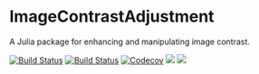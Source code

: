 # ImageContrastAdjustment
A Julia package for enhancing and manipulating image contrast.  

[![Build Status](https://travis-ci.com/zygmuntszpak/ImageContrastAdjustment.jl.svg?branch=master)](https://travis-ci.com/zygmuntszpak/ImageContrastAdjustment.jl)
[![Build Status](https://ci.appveyor.com/api/projects/status/github/zygmuntszpak/ImageContrastAdjustment.jl?svg=true)](https://ci.appveyor.com/project/zygmuntszpak/ImageContrastAdjustment-jl)
[![Codecov](https://codecov.io/gh/zygmuntszpak/ImageContrastAdjustment.jl/branch/master/graph/badge.svg)](https://codecov.io/gh/zygmuntszpak/ImageContrastAdjustment.jl)
[![](https://img.shields.io/badge/docs-stable-blue.svg)](https://juliaimages.org/ImageContrastAdjustment.jl/stable)
[![](https://img.shields.io/badge/docs-dev-blue.svg)](https://juliaimages.org/ImageContrastAdjustment.jl/dev)


